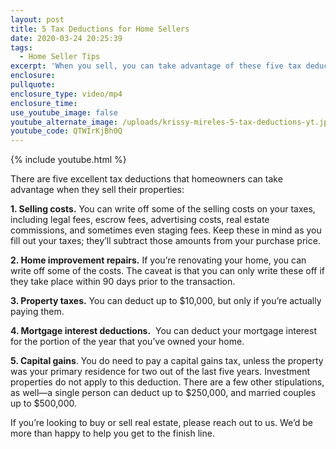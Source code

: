 ```yaml
---
layout: post
title: 5 Tax Deductions for Home Sellers
date: 2020-03-24 20:25:39
tags:
  - Home Seller Tips
excerpt: 'When you sell, you can take advantage of these five tax deductions.'
enclosure:
pullquote:
enclosure_type: video/mp4
enclosure_time:
use_youtube_image: false
youtube_alternate_image: /uploads/krissy-mireles-5-tax-deductions-yt.jpg
youtube_code: QTWIrKjBh0Q
---
```


{% include youtube.html %}

There are five excellent tax deductions that homeowners can take advantage when they sell their properties:

**1\. Selling costs.** You can write off some of the selling costs on your taxes, including legal fees, escrow fees, advertising costs, real estate commissions, and sometimes even staging fees. Keep these in mind as you fill out your taxes; they’ll subtract those amounts from your purchase price.

**2\. Home improvement repairs.** If you’re renovating your home, you can write off some of the costs. The caveat is that you can only write these off if they take place within 90 days prior to the transaction.

**3\. Property taxes.** You can deduct up to $10,000, but only if you’re actually paying them.

**4\. Mortgage interest deductions.**&nbsp; You can deduct your mortgage interest for the portion of the year that you’ve owned your home.

**5\. Capital gains**. You do need to pay a capital gains tax, unless the property was your primary residence for two out of the last five years. Investment properties do not apply to this deduction. There are a few other stipulations, as well—a single person can deduct up to $250,000, and married couples up to $500,000.

If you’re looking to buy or sell real estate, please reach out to us. We’d be more than happy to help you get to the finish line.